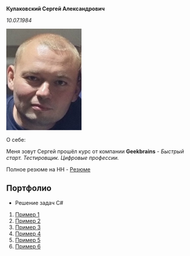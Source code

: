 **Кулаковский Сергей Александрович**

*10.07.1984*

![моё фото](/1658944129992.jpg)

О себе:

Меня зовут Сергей прошёл курс от компании **Geekbrains** - *Быстрый старт. Тестировщик. Цифровые профессии.*

Полное резюме на HH - [Резюме](https://voronezh.hh.ru/applicant/resumes/view?resume=fbd71642ff0b7afbce0039ed1f737038473832)

## Портфолио 

* Решение задач С# 
1. [Пример 1](https://github.com/Zemburych/ZADACHI100.git)
2. [Пример 2](https://github.com/Zemburych/HOMEwork02.git)
3. [Пример 3](https://github.com/Zemburych/Itog.git)
4. [Пример 4](https://github.com/Zemburych/Seminar07.git)
5. [Пример 5](https://github.com/Zemburych/Seminar08.git)
6. [Пример 6](https://github.com/Zemburych/Seminar09.git)
